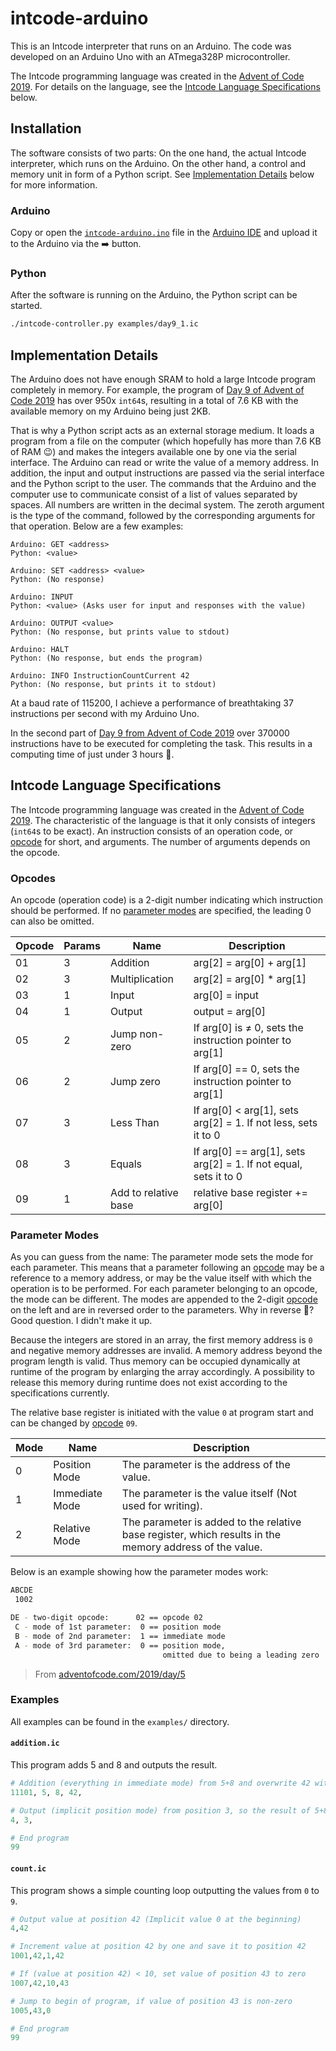 # intcode-arduino

This is an Intcode interpreter that runs on an Arduino.
The code was developed on an Arduino Uno with an ATmega328P microcontroller.

The Intcode programming language was created in the [Advent of Code 2019](https://www.adventofcode.com/2019). For details on the language, see the [Intcode Language Specifications](#intcode-language-specifications) below.

## Installation

The software consists of two parts: On the one hand, the actual Intcode interpreter, which runs on the Arduino. On the other hand, a control and memory unit in form of a Python script. See [Implementation Details](#implementation-details) below for more information.

### Arduino

Copy or open the [`intcode-arduino.ino`](https://github.com/linus-k519/intcode-arduino/blob/main/intcode-arduino.ino) file in the [Arduino IDE](https://www.arduino.cc/en/software) and upload it to the Arduino via the ➡️ button.

### Python

After the software is running on the Arduino, the Python script can be started.

```bash
./intcode-controller.py examples/day9_1.ic
```

## Implementation Details

The Arduino does not have enough SRAM to hold a large Intcode program completely in memory. For example, the program of [Day 9 of Advent of Code 2019](https://adventofcode.com/2019/day/9) has over 950x `int64`s, resulting in a total of 7.6 KB with the available memory on my Arduino being just 2KB.

That is why a Python script acts as an external storage medium. It loads a program from a file on the computer (which hopefully has more than 7.6 KB of RAM 😉) and makes the integers available one by one via the serial interface. The Arduino can read or write the value of a memory address. In addition, the input and output instructions are passed via the serial interface and the Python script to the user.
The commands that the Arduino and the computer use to communicate consist of a list of values separated by spaces. All numbers are written in the decimal system. The zeroth argument is the type of the command, followed by the corresponding arguments for that operation. Below are a few examples:

```
Arduino: GET <address>
Python: <value>

Arduino: SET <address> <value>
Python: (No response)

Arduino: INPUT
Python: <value> (Asks user for input and responses with the value)

Arduino: OUTPUT <value>
Python: (No response, but prints value to stdout)

Arduino: HALT
Python: (No response, but ends the program)

Arduino: INFO InstructionCountCurrent 42
Python: (No response, but prints it to stdout)
```

At a baud rate of 115200, I achieve a performance of breathtaking 37 instructions per second with my Arduino Uno.

In the second part of [Day 9 from Advent of Code 2019](https://adventofcode.com/2019/day/9) over 370000 instructions have to be executed for completing the task. This results in a computing time of just under 3 hours 🎉.

## Intcode Language Specifications

The Intcode programming language was created in the [Advent of Code 2019](adventofcode.com/2019).
The characteristic of the language is that it only consists of integers (`int64`s to be exact). An instruction consists of an operation code, or [opcode](#opcodes) for short, and arguments. The number of arguments depends on the opcode.

### Opcodes

An opcode (operation code) is a 2-digit number indicating which instruction should be performed. If no [parameter modes](#parameter-modes) are specified, the leading 0 can also be omitted.

| Opcode | Params | Name                 | Description                                                  |
| ------ | ------ | -------------------- | ------------------------------------------------------------ |
| 01     | 3      | Addition             | arg[2] = arg[0] + arg[1]                                     |
| 02     | 3      | Multiplication       | arg[2] = arg[0] * arg[1]                                     |
| 03     | 1      | Input                | arg[0] = input                                               |
| 04     | 1      | Output               | output = arg[0]                                              |
| 05     | 2      | Jump non-zero        | If arg[0] is ≠ 0, sets the instruction pointer to arg[1]     |
| 06     | 2      | Jump zero            | If arg[0] == 0, sets the instruction pointer to arg[1]       |
| 07     | 3      | Less Than            | If arg[0] < arg[1], sets arg[2] = 1. If not less, sets it to 0 |
| 08     | 3      | Equals               | If arg[0] == arg[1], sets arg[2] = 1. If not equal, sets it to 0 |
| 09     | 1      | Add to relative base | relative base register += arg[0]                             |

### Parameter Modes

As you can guess from the name: The parameter mode sets the mode for each parameter. This means that a parameter following an [opcode](#opcodes) may be a reference to a memory address, or may be the value itself with which the operation is to be performed. For each parameter belonging to an opcode, the mode can be different. The modes are appended to the 2-digit [opcode](#opcodes) on the left and are in reversed order to the parameters. Why in reverse 🤷? Good question. I didn't make it up.

Because the integers are stored in an array, the first memory address is `0` and negative memory addresses are invalid. A memory address beyond the program length is valid. Thus memory can be occupied dynamically at runtime of the program by enlarging the array accordingly. A possibility to release this memory during runtime does not exist according to the specifications currently.

The relative base register is initiated with the value `0` at program start and can be changed by [opcode](#opcodes) `09`.

| Mode | Name           | Description                                                  |
| ---- | -------------- | ------------------------------------------------------------ |
| 0    | Position Mode  | The parameter is the address of the value.                   |
| 1    | Immediate Mode | The parameter is the value itself (Not used for writing).    |
| 2    | Relative Mode  | The parameter is added to the relative base register, which results in the memory address of the value. |

Below is an example showing how the parameter modes work:

```bash
ABCDE
 1002

DE - two-digit opcode:		02 == opcode 02
 C - mode of 1st parameter:	 0 == position mode
 B - mode of 2nd parameter:	 1 == immediate mode
 A - mode of 3rd parameter:	 0 == position mode,
 								  omitted due to being a leading zero
```
> From [adventofcode.com/2019/day/5](https://adventofcode.com/2019/day/5)

### Examples

All examples can be found in the `examples/` directory.

#### `addition.ic`

This program adds 5 and 8 and outputs the result.

```python
# Addition (everything in immediate mode) from 5+8 and overwrite 42 with the result
11101, 5, 8, 42,

# Output (implicit position mode) from position 3, so the result of 5+8
4, 3,

# End program
99
```

#### `count.ic`

This program shows a simple counting loop outputting the values from `0` to `9`.

```python
# Output value at position 42 (Implicit value 0 at the beginning)
4,42

# Increment value at position 42 by one and save it to position 42
1001,42,1,42

# If (value at position 42) < 10, set value of position 43 to zero
1007,42,10,43

# Jump to begin of program, if value of position 43 is non-zero
1005,43,0

# End program
99
```
